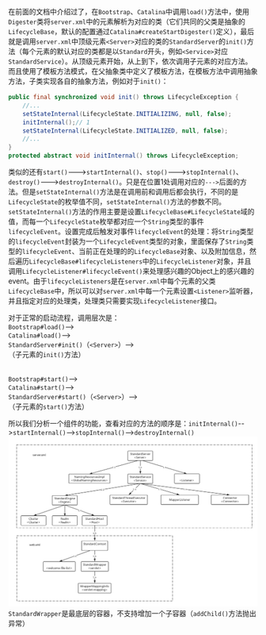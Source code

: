 在前面的文档中介绍过了，在`Bootstrap`、`Catalina`中调用`load()`方法中，使用`Digester`类将`server.xml`中的元素解析为对应的类（它们共同的父类是抽象的`LifecycleBase`，默认的配置通过`Catalina#createStartDigester()`定义），最后就是调用`server.xml`中顶级元素`<Server>`对应的类的`StandardServer`的`init()`方法（每个元素的默认对应的类都是以`Standard`开头，例如`<Service>`对应`StandardService`）。从顶级元素开始，从上到下，依次调用子元素的对应方法。而且使用了模板方法模式，在父抽象类中定义了模板方法，在模板方法中调用抽象方法，子类实现各自的抽象方法，例如对于`init()`：
```java
public final synchronized void init() throws LifecycleException {
    //...
    setStateInternal(LifecycleState.INITIALIZING, null, false);
    initInternal();// 1
    setStateInternal(LifecycleState.INITIALIZED, null, false);
    //...
}
protected abstract void initInternal() throws LifecycleException;
```
类似的还有`start()`--->`startInternal()`、`stop()`--->`stopInternal()`、`destroy()`--->`destroyInternal()`。只是在位置1处调用对应的`--->`后面的方法。但是`setStateInternal()`方法是在调用前和调用后都会执行，不同的是`LifecycleState`的枚举值不同，`setStateInternal()`方法的参数不同。</br>
`setStateInternal()`方法的作用主要是设置`LifecycleBase#LifecycleState`域的值，而每一个`LifecycleState`枚举都对应一个`String`类型的事件`lifecycleEvent`。设置完成后触发对事件`lifecycleEvent`的处理：将`String`类型的`lifecycleEvent`封装为一个`LifecycleEvent`类型的对象，里面保存了`String`类型的`lifecycleEvent`、当前正在处理的的`LifecycleBase`对象、以及附加信息，然后遍历`LifecycleBase#lifecycleListeners`中的`LifecycleListener`对象，并且调用`LifecycleListener#lifecycleEvent()`来处理感兴趣的Object上的感兴趣的event。由于`lifecycleListeners`是在`server.xml`中每个元素的父类`LifecycleBase`中，所以可以对`server.xml`中每一个元素设置`<Listener>`监听器，并且指定对应的处理类，处理类只需要实现`LifecycleListener`接口。

对于正常的启动流程，调用层次是：</br>
`Bootstrap#load()`--></br>
`Catalina#load()`--></br>
`StandardServer#init()`（`<Server>`）--></br>
（子元素的`init()`方法）</br></br>

`Bootstrap#start()`--></br>
`Catalina#start()`--></br>
`StandardServer#start()`（`<Server>`）--></br>
（子元素的`start()`方法）</br>

所以我们分析一个组件的功能，查看对应的方法的顺序是：`initInternal()`-->`startInternal()`-->`stopInternal()`-->`destroyInternal()`
![](./images/Tomcat组件.png)
`StandardWrapper`是最底层的容器，不支持增加一个子容器（`addChild()`方法抛出异常）
